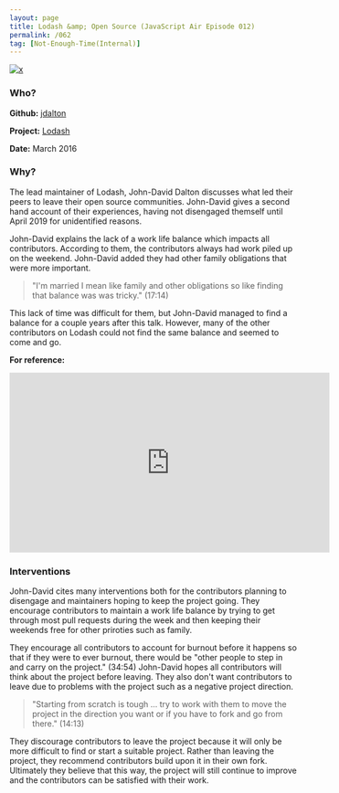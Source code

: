 ```yaml
---
layout: page
title: Lodash &amp; Open Source (JavaScript Air Episode 012)
permalink: /062
tag: [Not-Enough-Time(Internal)]
---
```


[![x](https://img.shields.io/badge/-Not%20Enough%20Time%20(Internal)-darkblue)](/#NETI)

### Who?

**Github:** [jdalton](https://github.com/jdalton)

**Project:** [Lodash](https://github.com/lodash/lodash)

**Date:** March 2016

### Why?

The lead maintainer of Lodash, John-David Dalton discusses what led their peers to leave their open source communities. John-David gives a second hand account of their experiences, having not disengaged themself until April 2019 for unidentified reasons.

John-David explains the lack of a work life balance which impacts all contributors. According to them, the contributors always had work piled up on the weekend. John-David added they had other family obligations that were more important.

> "I'm married I mean like family and other obligations so like finding that balance was was tricky." (17:14)

This lack of time was difficult for them, but John-David managed to find a balance for a couple years after this talk. However, many of the other contributors on Lodash could not find the same balance and seemed to come and go.

**For reference:**

<iframe width="560" height="315" src="https://www.youtube.com/embed/pqZGVV35BPU?start=853" title="YouTube video player" frameborder="0" allow="accelerometer; autoplay; clipboard-write; encrypted-media; gyroscope; picture-in-picture" allowfullscreen></iframe>

### Interventions

John-David cites many interventions both for the contributors planning to disengage and maintainers hoping to keep the project going. They encourage contributors to maintain a work life balance by trying to get through most pull requests during the week and then keeping their weekends free for other priroties such as family. 

They encourage all contributors to account for burnout before it happens so that if they were to ever burnout, there would be "other people to step in and carry on the project." (34:54) John-David hopes all contributors will think about the project before leaving. They also don't want contributors to leave due to problems with the project such as a negative project direction.

> "Starting from scratch is tough ... try to work with them to move the project in the direction you want or if you have to fork and go from there." (14:13)

They discourage contributors to leave the project because it will only be more difficult to find or start a suitable project. Rather than leaving the project, they recommend contributors build upon it in their own fork. Ultimately they believe that this way, the project will still continue to improve and the contributors can be satisfied with their work.
